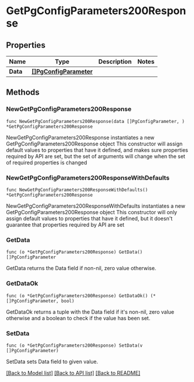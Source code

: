# GetPgConfigParameters200Response

## Properties

Name | Type | Description | Notes
------------ | ------------- | ------------- | -------------
**Data** | [**[]PgConfigParameter**](PgConfigParameter.md) |  | 

## Methods

### NewGetPgConfigParameters200Response

`func NewGetPgConfigParameters200Response(data []PgConfigParameter, ) *GetPgConfigParameters200Response`

NewGetPgConfigParameters200Response instantiates a new GetPgConfigParameters200Response object
This constructor will assign default values to properties that have it defined,
and makes sure properties required by API are set, but the set of arguments
will change when the set of required properties is changed

### NewGetPgConfigParameters200ResponseWithDefaults

`func NewGetPgConfigParameters200ResponseWithDefaults() *GetPgConfigParameters200Response`

NewGetPgConfigParameters200ResponseWithDefaults instantiates a new GetPgConfigParameters200Response object
This constructor will only assign default values to properties that have it defined,
but it doesn't guarantee that properties required by API are set

### GetData

`func (o *GetPgConfigParameters200Response) GetData() []PgConfigParameter`

GetData returns the Data field if non-nil, zero value otherwise.

### GetDataOk

`func (o *GetPgConfigParameters200Response) GetDataOk() (*[]PgConfigParameter, bool)`

GetDataOk returns a tuple with the Data field if it's non-nil, zero value otherwise
and a boolean to check if the value has been set.

### SetData

`func (o *GetPgConfigParameters200Response) SetData(v []PgConfigParameter)`

SetData sets Data field to given value.



[[Back to Model list]](../README.md#documentation-for-models) [[Back to API list]](../README.md#documentation-for-api-endpoints) [[Back to README]](../README.md)


